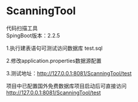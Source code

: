 # ScanningTool
代码扫描工具<br>
SpingBoot版本：2.2.5

1.执行建表语句可测试访问数据库
  test.sql
  
2.修改application.properties数据源配置

3.测试地址：http://127.0.0.1:8081/ScanningTool/test

项目中已配置国外免费数据库项目启动后可直接访问
http://127.0.0.1:8081/ScanningTool/test